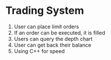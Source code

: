 # Trading System

1. User can place limit orders
2. If an order can be executed, it is filled
3. Users can query the depth chart
4. User can get back their balance
5. Using C++ for speed
